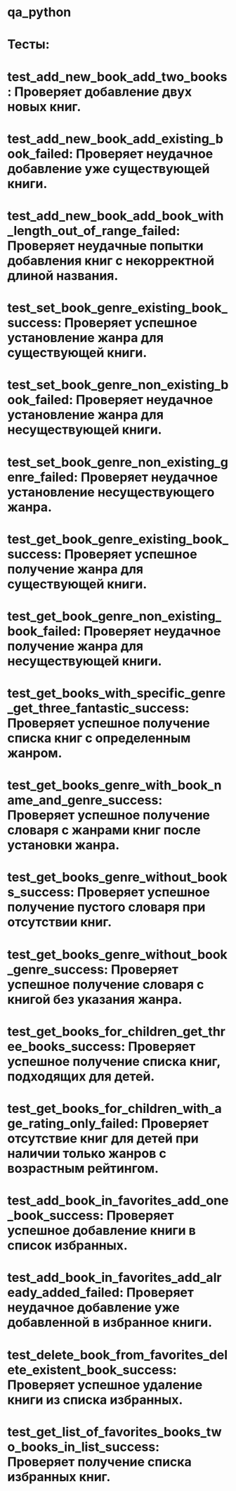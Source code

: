 # qa_python

# Тесты:

# test_add_new_book_add_two_books: Проверяет добавление двух новых книг.

# test_add_new_book_add_existing_book_failed: Проверяет неудачное добавление уже существующей книги.

# test_add_new_book_add_book_with_length_out_of_range_failed: Проверяет неудачные попытки добавления книг с некорректной длиной названия.

# test_set_book_genre_existing_book_success: Проверяет успешное установление жанра для существующей книги.

# test_set_book_genre_non_existing_book_failed: Проверяет неудачное установление жанра для несуществующей книги.

# test_set_book_genre_non_existing_genre_failed: Проверяет неудачное установление несуществующего жанра.

# test_get_book_genre_existing_book_success: Проверяет успешное получение жанра для существующей книги.

# test_get_book_genre_non_existing_book_failed: Проверяет неудачное получение жанра для несуществующей книги.

# test_get_books_with_specific_genre_get_three_fantastic_success: Проверяет успешное получение списка книг с определенным жанром.

# test_get_books_genre_with_book_name_and_genre_success: Проверяет успешное получение словаря с жанрами книг после установки жанра.

# test_get_books_genre_without_books_success: Проверяет успешное получение пустого словаря при отсутствии книг.

# test_get_books_genre_without_book_genre_success: Проверяет успешное получение словаря с книгой без указания жанра.

# test_get_books_for_children_get_three_books_success: Проверяет успешное получение списка книг, подходящих для детей.

# test_get_books_for_children_with_age_rating_only_failed: Проверяет отсутствие книг для детей при наличии только жанров с возрастным рейтингом.

# test_add_book_in_favorites_add_one_book_success: Проверяет успешное добавление книги в список избранных.

# test_add_book_in_favorites_add_already_added_failed: Проверяет неудачное добавление уже добавленной в избранное книги.

# test_delete_book_from_favorites_delete_existent_book_success: Проверяет успешное удаление книги из списка избранных.

# test_get_list_of_favorites_books_two_books_in_list_success: Проверяет получение списка избранных книг.